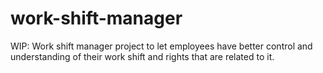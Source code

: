 # work-shift-manager
WIP: Work shift manager project to let employees have better control and understanding of their work shift and rights that are related to it.
